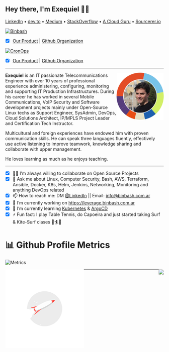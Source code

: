 <h2 align="left"> 
 Hey there, I'm Exequiel 
 👨‍💻
</h2>
<p align="left">
  <a href="https://www.linkedin.com/in/barrireroexequiel/">LinkedIn</a> •
  <a href="https://dev.to/exequielrafaela">dev.to</a> •
  <a href="https://medium.com/@exequiel.barrirero">Medium</a> •
  <a href="https://stackoverflow.com/users/2033312/exequiel-barrirero?tab=profile">StackOverflow</a> •
  <a href="https://learn.acloud.guru/profile/exequielrafaela">A Cloud Guru</a> •
  <a href="https://sourcerer.io/exequielrafaela">Sourcerer.io</a>
</p>


[![Binbash](https://img.shields.io/badge/Co%20Founder-@Binbash-blue?style=for-the-badge&logo=icloud&logoColor=64ffda&logoWidth=20&labelColor=172a45&color=64ffda)](https://www.binbash.com.ar) 
- [x] [Our Product](https://leverage.binbash.com) | [Github Organization](https://github.com/binbashar)


[![CronOps](https://img.shields.io/badge/Founder-@CronOps-blue?style=for-the-badge&logo=cloudbees&logoColor=64ffda&logoWidth=40&labelColor=172a45&color=64ffda)](https://www.cronops.io) 
- [x] [Our Product](https://devopstips.cronops.io) | [Github Organization](https://github.com/cronops-io)


---

<a href="https://sourcerer.io/exequielrafaela">
<img align='right' 
     src="https://github.com/exequielrafaela/exequielrafaela/blob/master/assets/images/sourcerer-io-profile.png?raw=true?sanitize=true" 
     width="150">
</a>

**Exequiel** is an IT passionate Telecommunications Engineer with over 10 years of professional experience administering, configuring, monitoring and supporting IT Production Infrastructures. During his career he has worked in several Mobile Communications, VoIP Security and Software development projects mainly under Open-Source Linux techs as Support Engineer, SysAdmin, DevOps, Cloud Solutions Architect, IP/MPLS Project Leader and Certification Tech Instructor.

Multicultural and foreign experiences have endowed him with proven communication skills. He can speak three languages fluently, effectively use active listening to improve teamwork, knowledge sharing and collaborate with upper management.

He loves learning as much as he enjoys teaching.

---

- [x] 👨‍💻 I’m always willing to collaborate on Open Source Projects
- [x] 💬 Ask me about Linux, Computer Security, Bash, AWS, Terraform, Ansible, Docker, K8s, Helm, Jenkins, Networking, Monitoring and anything DevOps related
- [x] 📫 How to reach me: DM [@LinkedIn](https://www.linkedin.com/in/barrireroexequiel) || Email: info@binbash.com.ar
- [x] 🔭 I’m currently working on https://leverage.binbash.com.ar
- [x] 🌱 I’m currently learning [Kubernetes](https://kubernetes.io/) & [ArgoCD](https://argoproj.github.io/argo-cd/)
- [x] ⚡ Fun fact: I play Table Tennis, do Capoeira and just started taking Surf & Kite-Surf clases :ocean:🏄:ocean: 

# :bar_chart: Github Profile Metrics
![Metrics](https://metrics.lecoq.io/exequielrafaela)

<img align='right' src="https://github-readme-stats.vercel.app/api?username=exequielrafaela&show_icons=true&title_color=ccd6f6&icon_color=64ffda&text_color=64ffda&bg_color=172a45">

<img align='left' src="https://github.com/exequielrafaela/exequielrafaela/blob/master/assets/images/rocket_flying.gif?raw=true?sanitize=true" width="250">
 
---

